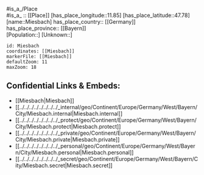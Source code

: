 ﻿---
location: [47.78,11.85] 
mapzoom: [7,12] 
mapmarker: city 
type: City
tags:
- geo/City


SpocWebEntityId: 32470
isDeleted: false
confidential: public

---
#is_a_/Place  
#is_a_ :: [[Place]] 
[has_place_longitude::11.85] 
[has_place_latitude::47.78] 
[name::Miesbach] 
has_place_country:: [[Germany]]  
has_place_province:: [[Bayern]]  
[Population::] 
[Unknown::] 


```leaflet
id: Miesbach
coordinates: [[Miesbach]] 
markerFile: [[Miesbach]] 
defaultZoom: 11 
maxZoom: 18
```


## Confidential Links & Embeds: 
- [[Miesbach|Miesbach]]  
- [[../../../../../../../../_internal/geo/Continent/Europe/Germany/West/Bayern/City/Miesbach.internal|Miesbach.internal]] 
- [[../../../../../../../../_protect/geo/Continent/Europe/Germany/West/Bayern/City/Miesbach.protect|Miesbach.protect]] 
- [[../../../../../../../../_private/geo/Continent/Europe/Germany/West/Bayern/City/Miesbach.private|Miesbach.private]] 
- [[../../../../../../../../_personal/geo/Continent/Europe/Germany/West/Bayern/City/Miesbach.personal|Miesbach.personal]] 
- [[../../../../../../../../_secret/geo/Continent/Europe/Germany/West/Bayern/City/Miesbach.secret|Miesbach.secret]] 
